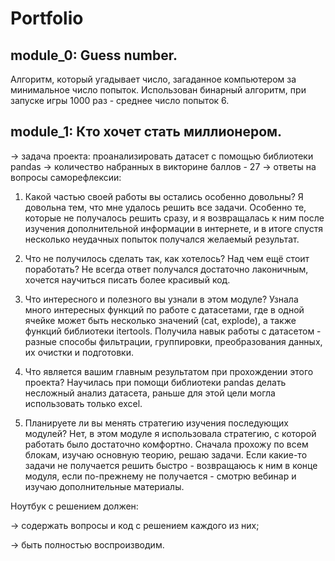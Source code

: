 # Portfolio
## module_0: Guess number.
Алгоритм, который угадывает число, загаданное компьютером за минимальное число попыток. 
Использован бинарный алгоритм, при запуске игры 1000 раз - среднее число попыток 6.

## module_1: Кто хочет стать миллионером.
→ задача проекта: проанализировать датасет с помощью библиотеки pandas
→ количество набранных в викторине баллов - 27
→ ответы на вопросы саморефлексии:

1. Какой частью своей работы вы остались особенно довольны?
Я довольна тем, что мне удалось решить все задачи.
Особенно те, которые не получалось решить сразу, и я возвращалась к ним после изучения дополнительной информации в интернете,
и в итоге спустя несколько неудачных попыток получался желаемый результат.

2. Что не получилось сделать так, как хотелось? Над чем ещё стоит поработать?
Не всегда ответ получался достаточно лаконичным, хочется научиться писать более красивый код.

3. Что интересного и полезного вы узнали в этом модуле?
Узнала много интересных функций по работе с датасетами, где в одной ячейке может быть несколько значений (cat, explode),
а также функций библиотеки itertools.
Получила навык работы с датасетом - разные способы фильтрации, группировки, преобразования данных, их очистки и подготовки.

4. Что является вашим главным результатом при прохождении этого проекта?
Научилась при помощи библиотеки pandas делать несложный анализ датасета, раньше для этой цели могла использовать только excel.

5. Планируете ли вы менять стратегию изучения последующих модулей?
Нет, в этом модуле я использовала стратегию, с которой работать было достаточно комфортно.
Сначала прохожу по всем блокам, изучаю основную теорию, решаю задачи.
Если какие-то задачи не получается решить быстро - возвращаюсь к ним в конце модуля, если по-прежнему не получается - смотрю вебинар и изучаю дополнительные материалы.

Ноутбук с решением должен:

→ содержать вопросы и код с решением каждого из них;

→ быть полностью воспроизводим.
